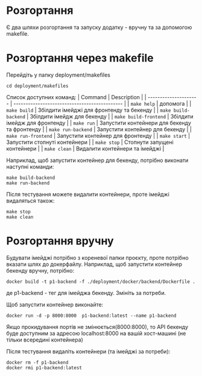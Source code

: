 # Розгортання

Є два шляхи розгортання та запуску додатку - вручну та за допомогою makefile.

# Розгортання через makefile

Перейдіть у папку deployment/makefiles
```
cd deployment/makefiles
```

Список доступних команд:
| Command               | Description                                   |
| --------------------- | --------------------------------------------- |
| `make help`           | допомога                                      |
| `make build`          | Збілдити імейджі для фронтенду та бекенду     |
| `make build-backend`  | Збілдити імейдж для бекенду                   |
| `make build-frontend` | Збілдити імейдж для фронтенду                 |
| `make run`            | Запустити контейнери для бекенду та фронтенду |
| `make run-backend`    | Запустити контейнер для бекенду               |
| `make run-frontend`   | Запустити контейнер для фронтенду             |
| `make start`          | Запустити стопнуті контейнери                 |
| `make stop`           | Стопнути запущені контейнери                  |
| `make clean`          | Видалити контейнери та імейджі                |

Наприклад, щоб запустити контейнер для бекенду, потрібно виконати наступні команди:
```
make build-backend
make run-backend
```

Після тестування можете видалити контейнери, проте імейджі видаляться також:
```
make stop
make clean
```

# Розгортання вручну

Будувати імейджі потрібно з кореневої папки проєкту, проте потрібно вказати шлях до докерфайлу.
Наприклад, щоб запустити контейнер бекенду вручну, потрібно:
```
docker build -t p1-backend -f ./deployment/docker/backend/Dockerfile .
```
де p1-backend - тег для імейджа бекенду. Змініть за потреби.

Щоб запустити контейнер виконайте:
```
docker run -d -p 8000:8000  p1-backend:latest --name p1-backend
```

Якщо прокидування портів не змінюється(8000:8000), то API бекенду буде доступним за адресою localhost:8000 на вашій хост-машині (не тільки всередині контейнера)

Після тестування видаліть контейнери (та імейджі за потреби):
```
docker rm -f p1-backend
docker rmi p1-backend:latest
```


